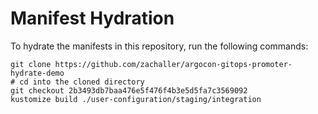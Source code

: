 # Manifest Hydration

To hydrate the manifests in this repository, run the following commands:

```shell
git clone https://github.com/zachaller/argocon-gitops-promoter-hydrate-demo
# cd into the cloned directory
git checkout 2b3493db7baa476e5f476f4b3e5d5fa7c3569092
kustomize build ./user-configuration/staging/integration
```
